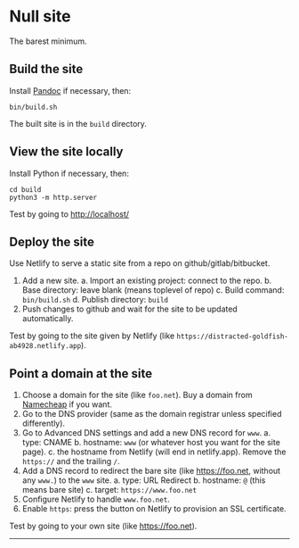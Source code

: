 # Null site

The barest minimum.

## Build the site

Install [Pandoc]() if necessary, then:

    bin/build.sh

The built site is in the `build` directory.

## View the site locally

Install Python if necessary, then:

    cd build
    python3 -m http.server

Test by going to [http://localhost/](http://localhost/)

## Deploy the site

Use Netlify to serve a static site from a repo on github/gitlab/bitbucket.

1. Add a new site.
a. Import an existing project: connect to the repo.
b. Base directory: leave blank (means toplevel of repo)
c. Build command: `bin/build.sh`
d. Publish directory: `build`
2. Push changes to github and wait for the site to be updated automatically.

Test by going to the site given by Netlify (like `https://distracted-goldfish-ab4928.netlify.app`).

## Point a domain at the site

1. Choose a domain for the site (like `foo.net`).  Buy a domain from [Namecheap](https://namecheap.net) if you want.
2. Go to the DNS provider (same as the domain registrar unless specified differently).
3. Go to Advanced DNS settings and add a new DNS record for `www`.
   a. type: CNAME
   b. hostname: `www` (or whatever host you want for the site page).
   c. the hostname from Netlify (will end in netlify.app).  Remove the `https://` and the trailing `/`.
4. Add a DNS record to redirect the bare site (like https://foo.net, without any `www.`) to the `www` site.
   a. type: URL Redirect
   b. hostname: `@` (this means bare site)
   c. target: `https://www.foo.net`
5. Configure Netlify to handle `www.foo.net`.
6. Enable `https`: press the button on Netlify to provision an SSL certificate.

Test by going to your own site (like https://foo.net).

---
